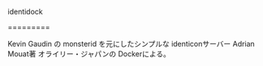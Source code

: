 identidock

=========

Kevin Gaudin の monsterid を元にしたシンプルな identiconサーバー
Adrian Mouat著 オライリー・ジャパンの Dockerによる。
